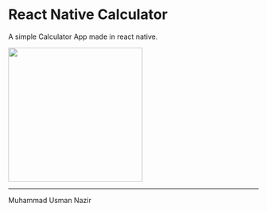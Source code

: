 # React Native Calculator
A simple Calculator App made in react native.

<img src="https://user-images.githubusercontent.com/15052850/74102277-e3910900-4b63-11ea-9200-8e92d0b0f555.png" width="270">

------------------------------
Muhammad Usman Nazir
